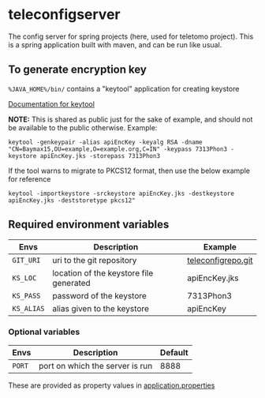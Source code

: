 # teleconfigserver
The config server for spring projects (here, used for teletomo project). This is a spring application built with maven, and can be run like usual.

## To generate encryption key
`%JAVA_HOME%/bin/` contains a "keytool" application for creating keystore

[Documentation for keytool](https://docs.oracle.com/javase/8/docs/technotes/tools/windows/keytool.html)

**NOTE:** This is shared as public just for the sake of example, and should not be available to the public otherwise.
Example:
```
keytool -genkeypair -alias apiEncKey -keyalg RSA -dname "CN=Baymax15,OU=example,O=example.org,C=IN" -keypass 7313Phon3 -keystore apiEncKey.jks -storepass 7313Phon3
```
If the tool warns to migrate to PKCS12 format, then use the below example for reference
```
keytool -importkeystore -srckeystore apiEncKey.jks -destkeystore apiEncKey.jks -deststoretype pkcs12"
```

## Required environment variables
| Envs      | Description                             | Example       |
| --------- | --------------------------------------- | ------------- |
|`GIT_URI`  | uri to the git repository               | [teleconfigrepo.git](https://github.com/Baymax15/teleconfigrepo) |
|`KS_LOC`   | location of the keystore file generated | apiEncKey.jks |
|`KS_PASS`  | password of the keystore                | 7313Phon3     |
|`KS_ALIAS` |alias given to the keystore              | apiEncKey     |

### Optional variables
| Envs   | Description                     | Default |
| ------ | ------------------------------- | ------- |
| `PORT` | port on which the server is run | 8888    |

These are provided as property values in [application.properties](src/main/resources/application.properties)
